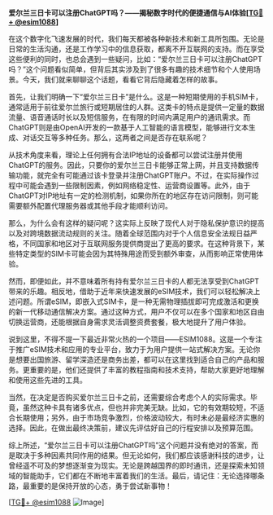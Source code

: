 **爱尔兰三日卡可以注册ChatGPT吗？——揭秘数字时代的便捷通信与AI体验[[TG💪+ @esim1088](https://t.me/s/esim1088)]**

在这个数字化飞速发展的时代，我们每天都被各种新技术和新工具所包围。无论是日常的生活沟通，还是工作学习中的信息获取，都离不开互联网的支持。而在享受这些便利的同时，也总会遇到一些疑问，比如：“爱尔兰三日卡可以注册ChatGPT吗？”这个问题看似简单，但背后其实涉及到了很多有趣的技术细节和个人使用场景。今天，我们就来聊聊这个话题，看看它背后隐藏着怎样的故事。

首先，让我们明确一下“爱尔兰三日卡”是什么。这是一种短期使用的手机SIM卡，通常适用于前往爱尔兰旅行或短期居住的人群。这类卡的特点是提供一定量的数据流量、语音通话时长以及短信服务，在有限的时间内满足用户的通讯需求。而ChatGPT则是由OpenAI开发的一款基于人工智能的语言模型，能够进行文本生成、对话交互等多种任务。那么，这两者之间是否存在联系呢？

从技术角度来看，理论上任何拥有合法IP地址的设备都可以尝试注册并使用ChatGPT的服务。因此，只要你的爱尔兰三日卡能够正常上网，并且支持数据传输功能，就完全有可能通过该卡登录并注册ChatGPT账户。不过，在实际操作过程中可能会遇到一些限制因素，例如网络稳定性、运营商设置等。此外，由于ChatGPT对IP地址有一定的检测机制，如果你所在的地区存在访问限制，则可能需要额外配置代理服务器或其他手段才能顺利访问。

那么，为什么会有这样的疑问呢？这实际上反映了现代人对于隐私保护意识的提高以及对跨境数据流动规则的关注。随着全球范围内对于个人信息安全法规日益严格，不同国家和地区对于互联网服务提供商提出了更高的要求。在这种背景下，某些特定类型的SIM卡可能会因为其特殊用途而受到额外审查，从而影响正常使用体验。

然而，即便如此，并不意味着所有持有爱尔兰三日卡的人都无法享受到ChatGPT带来的乐趣。相反地，借助于近年来快速发展的eSIM技术，我们可以轻松解决上述问题。所谓eSIM，即嵌入式SIM卡，是一种无需物理插拔即可完成激活和更换的新一代移动通信解决方案。通过这种方式，用户不仅可以在多个国家和地区自由切换运营商，还能根据自身需求灵活调整资费套餐，极大地提升了用户体验。

说到这里，不得不提一下最近非常火热的一个项目——ESIM1088。这是一个专注于推广eSIM技术和应用的专业平台，致力于为用户提供一站式解决方案。无论你是想要出国旅游、留学深造还是商务出差，都可以在这里找到适合自己的产品和服务。更重要的是，他们还提供了丰富的教程指南和技术支持，帮助大家更好地理解和使用这些先进的工具。

当然，在决定是否购买爱尔兰三日卡之前，还需要综合考虑个人的实际需求。毕竟，虽然这种卡具有诸多优点，但也并非完美无缺。比如，它的有效期较短，不适合长期使用；另外，由于市场竞争激烈，价格波动较大，有时未必是最经济实惠的选择。因此，在做出最终决策前，建议先评估好自己的行程安排以及预算范围。

综上所述，“爱尔兰三日卡可以注册ChatGPT吗”这个问题并没有绝对的答案，而是取决于多种因素共同作用的结果。但无论如何，我们都应该感谢科技的进步，让曾经遥不可及的梦想逐渐变为现实。无论是跨越国界的即时通讯，还是探索未知领域的智能助手，它们都在不断地丰富着我们的生活。最后，请记住：无论选择哪条路，最重要的是保持开放的心态，勇于尝试新事物！

[[TG💪+ @esim1088](https://t.me/s/esim1088) ![Image](https://i.postimg.cc/4NQfJmqS/Snipaste-2025-05-13-00-14-12.png)]